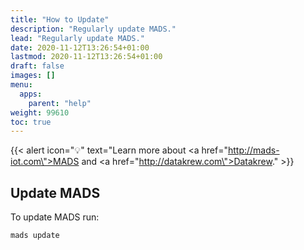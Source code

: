 ```yaml
---
title: "How to Update"
description: "Regularly update MADS."
lead: "Regularly update MADS."
date: 2020-11-12T13:26:54+01:00
lastmod: 2020-11-12T13:26:54+01:00
draft: false
images: []
menu: 
  apps:
    parent: "help"
weight: 99610
toc: true
---
```


{{< alert icon="💡" text="Learn more about <a href=\"http://mads-iot.com\">MADS</a> and <a href=\"http://datakrew.com\">Datakrew</a>." >}}

## Update MADS

To update MADS run:

```bash
mads update
```
